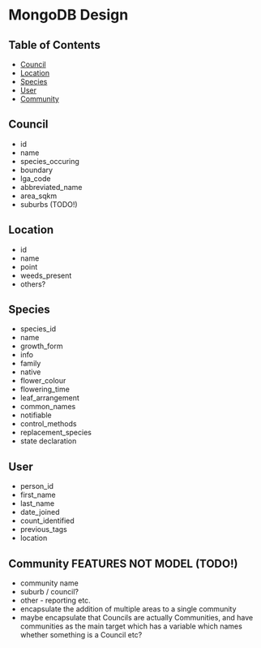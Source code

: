 # MongoDB Design

## Table of Contents

- [Council](#council)
- [Location](#location)
- [Species](#species)
- [User](#user)
- [Community](#community)

## Council <a name = "council"></a>

- id
- name
- species_occuring
- boundary 
- lga_code
- abbreviated_name
- area_sqkm
- suburbs (TODO!)

## Location <a name = "location"></a>

- id 
- name 
- point 
- weeds_present
- others?

## Species <a name = "species"></a>

- species_id
- name
- growth_form
- info
- family 
- native 
- flower_colour 
- flowering_time 
- leaf_arrangement 
- common_names 
- notifiable 
- control_methods 
- replacement_species 
- state declaration 

## User <a name = "user"></a>

- person_id
- first_name 
- last_name 
- date_joined 
- count_identified 
- previous_tags 
- location

## Community FEATURES NOT MODEL (TODO!) <a name="community"></a>

- community name
- suburb / council?
- other - reporting etc.
- encapsulate the addition of multiple areas to a single community
- maybe encapsulate that Councils are actually Communities, 
and have communities as the main target which has a variable 
which names whether something is a Council etc? 